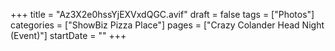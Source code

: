 +++
title = "Az3X2e0hssYjEXVxdQGC.avif"
draft = false
tags = ["Photos"]
categories = ["ShowBiz Pizza Place"]
pages = ["Crazy Colander Head Night (Event)"]
startDate = ""
+++
